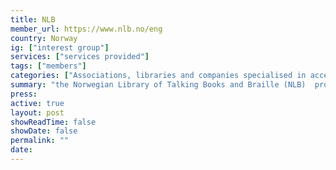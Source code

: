 ```yaml
---
title: NLB
member_url: https://www.nlb.no/eng
country: Norway 
ig: ["interest group"] 
services: ["services provided"] 
tags: ["members"]
categories: ["Associations, libraries and companies specialised in accessibility services"]
summary: "the Norwegian Library of Talking Books and Braille (NLB)  produces and lends out talking books and braille books."
press:
active: true
layout: post
showReadTime: false
showDate: false
permalink: ""
date: 
---
```

